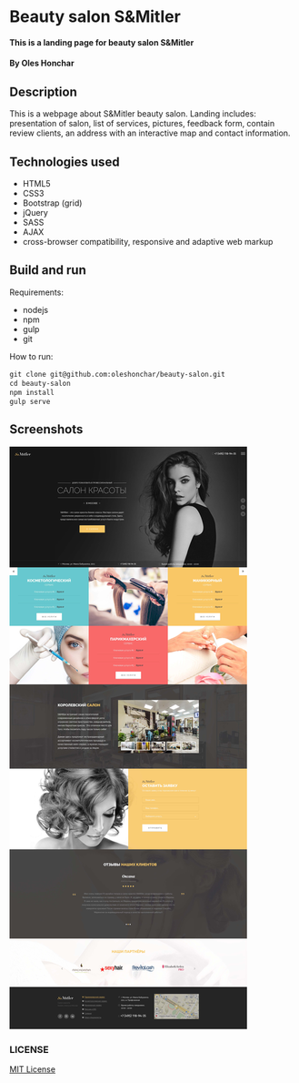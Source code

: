 # Beauty salon S&Mitler
#### This is a landing page for beauty salon S&Mitler
#### By Oles Honchar
## Description
This is a webpage about S&Mitler beauty salon. Landing includes: presentation of salon, list of services, pictures, feedback form, contain review clients, an address with an interactive map and contact information.

## Technologies used
* HTML5
* CSS3
* Bootstrap (grid)
* jQuery
* SASS
* AJAX
* cross-browser compatibility, responsive and adaptive web markup

## Build and run
Requirements:
* nodejs
* npm
* gulp
* git

How to run:

    git clone git@github.com:oleshonchar/beauty-salon.git
    cd beauty-salon
    npm install
    gulp serve
  
## Screenshots
![Design](https://github.com/oleshonchar/beauty-salon/raw/master/design.jpg)

### LICENSE
[MIT License](license)


